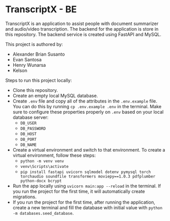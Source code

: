 # TranscriptX - BE

TranscriptX is an application to assist people with document summarizer and audio/video transcription. The backend for the application is store in this repository. The backend service is created using FastAPI and MySQL.

This project is authored by:
- Alexander Brian Susanto
- Evan Santosa
- Henry Wunarsa
- Kelson

Steps to run this project locally:
- Clone this repository.
- Create an empty local MySQL database.
- Create ```.env``` file and copy all of the attributes in the ```.env.example``` file. You can do this by running ```cp .env.example .env``` in the terminal. Make sure to configure these properties properly on ```.env``` based on your local database server:
    - ```DB_USER```
    - ```DB_PASSWORD```
    - ```DB_HOST```
    - ```DB_PORT```
    - ```DB_NAME``` 
- Create a virtual environment and switch to that environment. To create a virtual environment, follow these steps:
    - ```python -m venv venv```
    - ```venv\Scripts\activate```
    - ```pip install fastapi uvicorn sqlmodel dotenv pymysql torch torchaudio soundfile transformers moviepy==1.0.3 pdfplumber python-docx bcrypt```
- Run the app locally using ```uvicorn main:app --reload``` in the terminal. If you run the project for the first time, it will automatically create migrations. 
- If you run the project for the first time, after running the application, create a new terminal and fill the database with initial value with ```python -m databases.seed_database```.